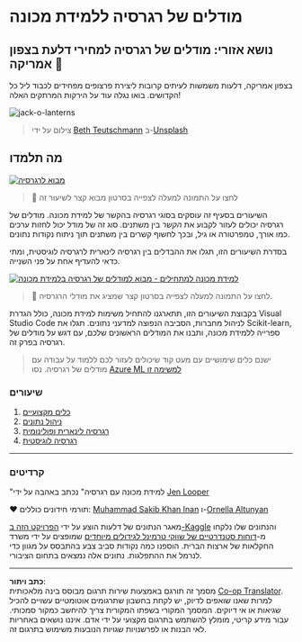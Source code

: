 <!--
CO_OP_TRANSLATOR_METADATA:
{
  "original_hash": "508582278dbb8edd2a8a80ac96ef416c",
  "translation_date": "2025-09-05T18:37:21+00:00",
  "source_file": "2-Regression/README.md",
  "language_code": "he"
}
-->
# מודלים של רגרסיה ללמידת מכונה
## נושא אזורי: מודלים של רגרסיה למחירי דלעת בצפון אמריקה 🎃

בצפון אמריקה, דלעות משמשות לעיתים קרובות ליצירת פרצופים מפחידים לכבוד ליל כל הקדושים. בואו נגלה עוד על הירקות המרתקים האלה!

![jack-o-lanterns](../../../2-Regression/images/jack-o-lanterns.jpg)
> צילום על ידי <a href="https://unsplash.com/@teutschmann?utm_source=unsplash&utm_medium=referral&utm_content=creditCopyText">Beth Teutschmann</a> ב-<a href="https://unsplash.com/s/photos/jack-o-lanterns?utm_source=unsplash&utm_medium=referral&utm_content=creditCopyText">Unsplash</a>
  
## מה תלמדו

[![מבוא לרגרסיה](https://img.youtube.com/vi/5QnJtDad4iQ/0.jpg)](https://youtu.be/5QnJtDad4iQ "סרטון מבוא לרגרסיה - לחצו לצפייה!")
> 🎥 לחצו על התמונה למעלה לצפייה בסרטון מבוא קצר לשיעור זה

השיעורים בסעיף זה עוסקים בסוגי רגרסיה בהקשר של למידת מכונה. מודלים של רגרסיה יכולים לעזור לקבוע את _הקשר_ בין משתנים. סוג זה של מודל יכול לחזות ערכים כמו אורך, טמפרטורה או גיל, ובכך לחשוף קשרים בין משתנים תוך ניתוח נקודות נתונים.

בסדרת השיעורים הזו, תגלו את ההבדלים בין רגרסיה לינארית לרגרסיה לוגיסטית, ומתי כדאי להעדיף אחת על פני השנייה.

[![למידת מכונה למתחילים - מבוא למודלים של רגרסיה בלמידת מכונה](https://img.youtube.com/vi/XA3OaoW86R8/0.jpg)](https://youtu.be/XA3OaoW86R8 "למידת מכונה למתחילים - מבוא למודלים של רגרסיה בלמידת מכונה")

> 🎥 לחצו על התמונה למעלה לצפייה בסרטון קצר שמציג את מודלי הרגרסיה.

בקבוצת השיעורים הזו, תתארגנו להתחיל משימות למידת מכונה, כולל הגדרת Visual Studio Code לניהול מחברות, הסביבה הנפוצה למדעני נתונים. תגלו את Scikit-learn, ספרייה ללמידת מכונה, ותבנו את המודלים הראשונים שלכם, עם דגש על מודלים של רגרסיה בפרק זה.

> ישנם כלים שימושיים עם מעט קוד שיכולים לעזור לכם ללמוד על עבודה עם מודלים של רגרסיה. נסו [Azure ML למשימה זו](https://docs.microsoft.com/learn/modules/create-regression-model-azure-machine-learning-designer/?WT.mc_id=academic-77952-leestott)

### שיעורים

1. [כלים מקצועיים](1-Tools/README.md)
2. [ניהול נתונים](2-Data/README.md)
3. [רגרסיה לינארית ופולינומית](3-Linear/README.md)
4. [רגרסיה לוגיסטית](4-Logistic/README.md)

---
### קרדיטים

"למידת מכונה עם רגרסיה" נכתב באהבה על ידי [Jen Looper](https://twitter.com/jenlooper)

♥️ תורמי חידונים כוללים: [Muhammad Sakib Khan Inan](https://twitter.com/Sakibinan) ו-[Ornella Altunyan](https://twitter.com/ornelladotcom)

מאגר הנתונים של דלעות הוצע על ידי [הפרויקט הזה ב-Kaggle](https://www.kaggle.com/usda/a-year-of-pumpkin-prices) והנתונים שלו נלקחו מ-[דוחות סטנדרטיים של שווקי טרמינל לגידולים מיוחדים](https://www.marketnews.usda.gov/mnp/fv-report-config-step1?type=termPrice) שמופצים על ידי משרד החקלאות של ארצות הברית. הוספנו כמה נקודות סביב צבע בהתבסס על מגוון כדי לנרמל את ההתפלגות. נתונים אלה נמצאים בתחום הציבורי.

---

**כתב ויתור**:  
מסמך זה תורגם באמצעות שירות תרגום מבוסס בינה מלאכותית [Co-op Translator](https://github.com/Azure/co-op-translator). למרות שאנו שואפים לדיוק, יש לקחת בחשבון שתרגומים אוטומטיים עשויים להכיל שגיאות או אי דיוקים. המסמך המקורי בשפתו המקורית צריך להיחשב כמקור סמכותי. עבור מידע קריטי, מומלץ להשתמש בתרגום מקצועי על ידי אדם. איננו נושאים באחריות לאי הבנות או לפרשנויות שגויות הנובעות משימוש בתרגום זה.